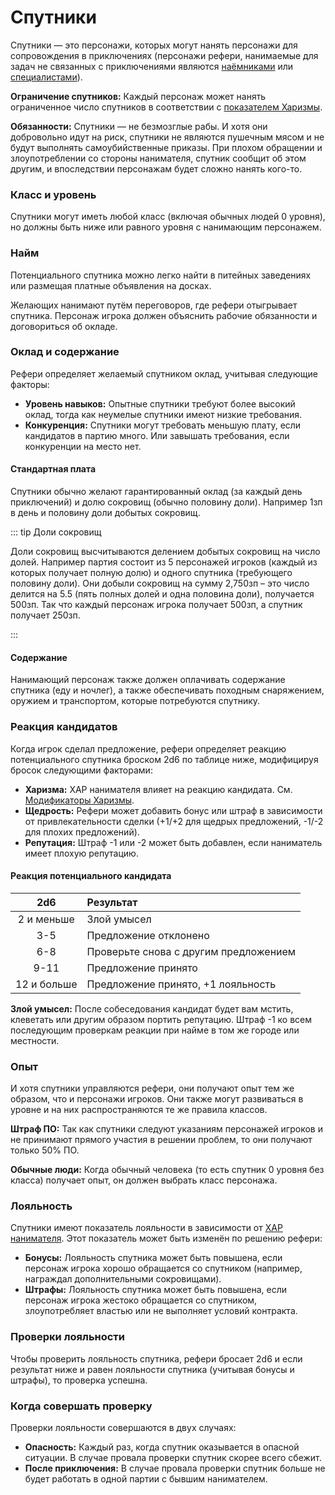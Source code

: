 # Спутники

Спутники — это персонажи, которых могут нанять персонажи для сопровождения в приключениях (персонажи рефери, нанимаемые для задач не связанных с приключениями являются [наёмниками](mercenaries.md) или [специалистами](specialists.md)).

**Ограничение спутников:** Каждый персонаж может нанять ограниченное число спутников в соответствии с [показателем Харизмы](/characters/ability-scores.md#модификаторы-харизмы).

**Обязанности:** Спутники — не безмозглые рабы. И хотя они добровольно идут на риск, спутники не являются пушечным мясом и не будут выполнять самоубийственные приказы. При плохом обращении и злоупотреблении со стороны нанимателя, спутник сообщит об этом другим, и впоследствии персонажам будет сложно нанять кого-то.

### Класс и уровень

Спутники могут иметь любой класс (включая обычных людей 0 уровня), но должны быть ниже или равного уровня с нанимающим персонажем.

### Найм

Потенциального спутника можно легко найти в питейных заведениях или размещая платные объявления на досках.

Желающих нанимают путём переговоров, где рефери отыгрывает спутника. Персонаж игрока должен объяснить рабочие обязанности и договориться об окладе.

### Оклад и содержание

Рефери определяет желаемый спутником оклад, учитывая следующие факторы:

- **Уровень навыков:** Опытные спутники требуют более высокий оклад, тогда как неумелые спутники имеют низкие требования.
- **Конкуренция:** Спутники могут требовать меньшую плату, если кандидатов в партию много. Или завышать требования, если конкуренции на место нет.

#### Стандартная плата

Спутники обычно желают гарантированный оклад (за каждый день приключений) и долю сокровищ (обычно половину доли). Например 1зп в день и половину доли добытых сокровищ.

::: tip Доли сокровищ

Доли сокровищ высчитываются делением добытых сокровищ на число долей. Например партия состоит из 5 персонажей игроков (каждый из которых получает полную долю) и одного спутника (требующего половину доли). Они добыли сокровищ на сумму 2,750зп – это число делится на 5.5 (пять полных долей и одна половина доли), получается 500зп. Так что каждый персонаж игрока получает 500зп, а спутник получает 250зп.

:::

#### Содержание

Нанимающий персонаж также должен оплачивать содержание спутника (еду и ночлег), а также обеспечивать походным снаряжением, оружием и транспортом, которые потребуются спутнику.

### Реакция кандидатов

Когда игрок сделал предложение, рефери определяет реакцию потенциального спутника броском 2d6 по таблице ниже, модифицируя бросок следующими факторами:

- **Харизма:** ХАР нанимателя влияет на реакцию кандидата. См. [Модификаторы Харизмы](/characters/ability-scores.md#модификаторы-харизмы).
- **Щедрость:** Рефери может добавить бонус или штраф в зависимости от привлекательности сделки (+1/+2 для щедрых предложений, -1/-2 для плохих предложений).
- **Репутация:** Штраф -1 или -2 может быть добавлен, если наниматель имеет плохую репутацию.
  
#### Реакция потенциального кандидата

|     2d6     | Результат                             |
| :---------: | :------------------------------------ |
| 2 и меньше  | Злой умысел                           |
|     3-5     | Предложение отклонено                 |
|     6-8     | Проверьте снова с другим предложением |
|    9-11     | Предложение принято                   |
| 12 и больше | Предложение принято, +1 лояльность    |

**Злой умысел:** После собеседования кандидат будет вам мстить, клеветать или другим образом портить репутацию. Штраф -1 ко всем последующим проверкам реакции при найме в том же городе или местности.

### Опыт

И хотя спутники управляются рефери, они получают опыт тем же образом, что и персонажи игроков. Они также могут развиваться в уровне и на них распространяются те же правила классов.

**Штраф ПО:** Так как спутники следуют указаниям персонажей игроков и не принимают прямого участия в решении проблем, то они получают только 50% ПО.

**Обычные люди:** Когда обычный человека (то есть спутник 0 уровня без класса) получает опыт, он должен выбрать класс персонажа.

### Лояльность 

Спутники имеют показатель лояльности в зависимости от [ХАР нанимателя](/characters/ability-scores.md#модификаторы-харизмы). Этот показатель может быть изменён по решению рефери:

- **Бонусы:** Лояльность спутника может быть повышена, если персонаж игрока хорошо обращается со спутником (например, награждал дополнительными сокровищами).
- **Штрафы:** Лояльность спутника может быть повышена, если персонаж игрока жестоко обращается со спутником, злоупотребляет властью или не выполняет условий контракта.

### Проверки лояльности

Чтобы проверить лояльность спутника, рефери бросает 2d6 и если результат ниже и равен лояльности спутника (учитывая бонусы и штрафы), то проверка успешна.

### Когда совершать проверку

Проверки лояльности совершаются в двух случаях:

- **Опасность:** Каждый раз, когда спутник оказывается в опасной ситуации. В случае провала проверки спутник скорее всего сбежит.
- **После приключения:** В случае провала проверки спутник больше не будет работать в одной партии с бывшим нанимателем.